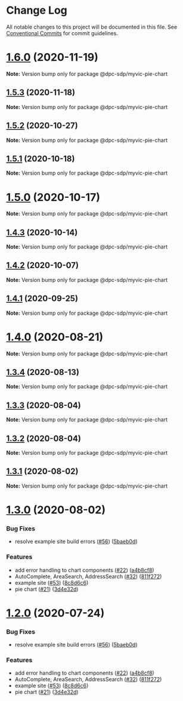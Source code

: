 # Change Log

All notable changes to this project will be documented in this file.
See [Conventional Commits](https://conventionalcommits.org) for commit guidelines.

# [1.6.0](https://github.com/dpc-sdp/myvictoria-vic-gov-au/tree/master/packages/PieChart/compare/v1.5.3...v1.6.0) (2020-11-19)

**Note:** Version bump only for package @dpc-sdp/myvic-pie-chart





## [1.5.3](https://github.com/dpc-sdp/myvictoria-vic-gov-au/tree/master/packages/PieChart/compare/v1.5.1...v1.5.3) (2020-11-18)

**Note:** Version bump only for package @dpc-sdp/myvic-pie-chart





## [1.5.2](https://github.com/dpc-sdp/myvictoria-vic-gov-au/tree/master/packages/PieChart/compare/v1.5.1...v1.5.2) (2020-10-27)

**Note:** Version bump only for package @dpc-sdp/myvic-pie-chart





## [1.5.1](https://github.com/dpc-sdp/myvictoria-vic-gov-au/tree/master/packages/PieChart/compare/v1.5.0...v1.5.1) (2020-10-18)

**Note:** Version bump only for package @dpc-sdp/myvic-pie-chart





# [1.5.0](https://github.com/dpc-sdp/myvictoria-vic-gov-au/tree/master/packages/PieChart/compare/v1.4.2...v1.5.0) (2020-10-17)

**Note:** Version bump only for package @dpc-sdp/myvic-pie-chart





## [1.4.3](https://github.com/dpc-sdp/myvictoria-vic-gov-au/tree/master/packages/PieChart/compare/v1.4.2...v1.4.3) (2020-10-14)

**Note:** Version bump only for package @dpc-sdp/myvic-pie-chart





## [1.4.2](https://github.com/dpc-sdp/myvictoria-vic-gov-au/tree/master/packages/PieChart/compare/v1.4.0...v1.4.2) (2020-10-07)

**Note:** Version bump only for package @dpc-sdp/myvic-pie-chart





## [1.4.1](https://github.com/dpc-sdp/myvictoria-vic-gov-au/tree/master/packages/PieChart/compare/v1.4.0...v1.4.1) (2020-09-25)

**Note:** Version bump only for package @dpc-sdp/myvic-pie-chart






# [1.4.0](https://github.com/dpc-sdp/myvictoria-vic-gov-au/tree/master/packages/PieChart/compare/v1.3.4...v1.4.0) (2020-08-21)

**Note:** Version bump only for package @dpc-sdp/myvic-pie-chart






## [1.3.4](https://github.com/dpc-sdp/myvictoria-vic-gov-au/tree/master/packages/PieChart/compare/v1.3.3...v1.3.4) (2020-08-13)

**Note:** Version bump only for package @dpc-sdp/myvic-pie-chart






## [1.3.3](https://github.com/dpc-sdp/myvictoria-vic-gov-au/tree/master/packages/PieChart/compare/v1.3.2...v1.3.3) (2020-08-04)

**Note:** Version bump only for package @dpc-sdp/myvic-pie-chart





## [1.3.2](https://github.com/dpc-sdp/myvictoria-vic-gov-au/tree/master/packages/PieChart/compare/v1.3.1...v1.3.2) (2020-08-04)

**Note:** Version bump only for package @dpc-sdp/myvic-pie-chart





## [1.3.1](https://github.com/dpc-sdp/myvictoria-vic-gov-au/tree/master/packages/PieChart/compare/v1.3.0...v1.3.1) (2020-08-02)

**Note:** Version bump only for package @dpc-sdp/myvic-pie-chart





# [1.3.0](https://github.com/dpc-sdp/myvictoria-vic-gov-au/tree/master/packages/PieChart/compare/v1.1.3...v1.3.0) (2020-08-02)


### Bug Fixes

* resolve example site build errors ([#56](https://github.com/dpc-sdp/myvictoria-vic-gov-au/tree/master/packages/PieChart/issues/56)) ([5baeb0d](https://github.com/dpc-sdp/myvictoria-vic-gov-au/tree/master/packages/PieChart/commit/5baeb0d7204879aa93b5ecaa1b21c3a9720511e7))


### Features

* add error handling to chart components ([#22](https://github.com/dpc-sdp/myvictoria-vic-gov-au/tree/master/packages/PieChart/issues/22)) ([a4b8cf8](https://github.com/dpc-sdp/myvictoria-vic-gov-au/tree/master/packages/PieChart/commit/a4b8cf8e32e726d9e0ac8418e0ee56c532bc0709))
* AutoComplete, AreaSearch, AddressSearch ([#32](https://github.com/dpc-sdp/myvictoria-vic-gov-au/tree/master/packages/PieChart/issues/32)) ([811f272](https://github.com/dpc-sdp/myvictoria-vic-gov-au/tree/master/packages/PieChart/commit/811f272cdd271188b12a575a5ceca3fd96953116))
* example site ([#53](https://github.com/dpc-sdp/myvictoria-vic-gov-au/tree/master/packages/PieChart/issues/53)) ([8c8d6c6](https://github.com/dpc-sdp/myvictoria-vic-gov-au/tree/master/packages/PieChart/commit/8c8d6c6e56b8772cdacc303d689358fe74ee791d))
* pie chart ([#21](https://github.com/dpc-sdp/myvictoria-vic-gov-au/tree/master/packages/PieChart/issues/21)) ([3d4e32d](https://github.com/dpc-sdp/myvictoria-vic-gov-au/tree/master/packages/PieChart/commit/3d4e32d9c934d3a745f02e5cf46822dbb878c760))





# [1.2.0](https://github.com/dpc-sdp/myvictoria-vic-gov-au/tree/master/packages/PieChart/compare/v1.1.3...v1.2.0) (2020-07-24)


### Bug Fixes

* resolve example site build errors ([#56](https://github.com/dpc-sdp/myvictoria-vic-gov-au/tree/master/packages/PieChart/issues/56)) ([5baeb0d](https://github.com/dpc-sdp/myvictoria-vic-gov-au/tree/master/packages/PieChart/commit/5baeb0d7204879aa93b5ecaa1b21c3a9720511e7))


### Features

* add error handling to chart components ([#22](https://github.com/dpc-sdp/myvictoria-vic-gov-au/tree/master/packages/PieChart/issues/22)) ([a4b8cf8](https://github.com/dpc-sdp/myvictoria-vic-gov-au/tree/master/packages/PieChart/commit/a4b8cf8e32e726d9e0ac8418e0ee56c532bc0709))
* AutoComplete, AreaSearch, AddressSearch ([#32](https://github.com/dpc-sdp/myvictoria-vic-gov-au/tree/master/packages/PieChart/issues/32)) ([811f272](https://github.com/dpc-sdp/myvictoria-vic-gov-au/tree/master/packages/PieChart/commit/811f272cdd271188b12a575a5ceca3fd96953116))
* example site ([#53](https://github.com/dpc-sdp/myvictoria-vic-gov-au/tree/master/packages/PieChart/issues/53)) ([8c8d6c6](https://github.com/dpc-sdp/myvictoria-vic-gov-au/tree/master/packages/PieChart/commit/8c8d6c6e56b8772cdacc303d689358fe74ee791d))
* pie chart ([#21](https://github.com/dpc-sdp/myvictoria-vic-gov-au/tree/master/packages/PieChart/issues/21)) ([3d4e32d](https://github.com/dpc-sdp/myvictoria-vic-gov-au/tree/master/packages/PieChart/commit/3d4e32d9c934d3a745f02e5cf46822dbb878c760))
